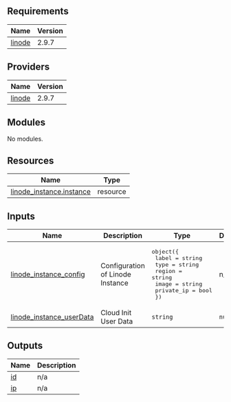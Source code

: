 ## Requirements

| Name | Version |
|------|---------|
| <a name="requirement_linode"></a> [linode](#requirement\_linode) | 2.9.7 |

## Providers

| Name | Version |
|------|---------|
| <a name="provider_linode"></a> [linode](#provider\_linode) | 2.9.7 |

## Modules

No modules.

## Resources

| Name | Type |
|------|------|
| [linode_instance.instance](https://registry.terraform.io/providers/linode/linode/2.9.7/docs/resources/instance) | resource |

## Inputs

| Name | Description | Type | Default | Required |
|------|-------------|------|---------|:--------:|
| <a name="input_linode_instance_config"></a> [linode\_instance\_config](#input\_linode\_instance\_config) | Configuration of Linode Instance | <pre>object({<br>    label      = string<br>    type       = string<br>    region     = string<br>    image      = string<br>    private_ip = bool<br>  })</pre> | n/a | yes |
| <a name="input_linode_instance_userData"></a> [linode\_instance\_userData](#input\_linode\_instance\_userData) | Cloud Init User Data | `string` | `null` | no |

## Outputs

| Name | Description |
|------|-------------|
| <a name="output_id"></a> [id](#output\_id) | n/a |
| <a name="output_ip"></a> [ip](#output\_ip) | n/a |
